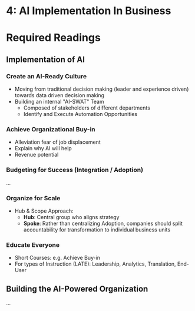 # 4: AI Implementation In Business

# Required Readings

## Implementation of AI

### Create an AI-Ready Culture
- Moving from traditional decision making (leader and experience driven) towards data driven decision making
- Building an internal "AI-SWAT" Team 
	- Composed of stakeholders of different departments
	- Identify and Execute Automation Opportunities

### Achieve Organizational Buy-in
- Alleviation fear of job displacement
- Explain why AI will help
- Revenue potential

### Budgeting for Success (Integration / Adoption)
...

### Organize for Scale
- Hub & Scope Approach: 
	- **Hub**: Central group who aligns strategy
	- **Spoke**: Rather than centralizing Adoption, companies should split accountability for transformation to individual business units

### Educate Everyone
- Short Courses: e.g. Achieve Buy-in
- For types of Instruction (LATE): Leadership, Analytics, Translation, End-User

## Building the AI-Powered Organization
...
